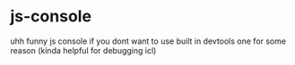 # js-console

uhh funny js console if you dont want to use built in devtools one for some reason (kinda helpful for debugging icl)
